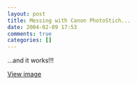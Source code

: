 ```yaml
---
layout: post
title: Messing with Canon PhotoStich...
date: 2004-02-09 17:53
comments: true
categories: []
---
```

...and it works!!!

<a href="http://peterfilias.com/archives/4images.html" onclick="window.open('http://peterfilias.com/archives/4images.html','popup','width=1984,height=498,scrollbars=no,resizable=no,toolbar=no,directories=no,location=no,menubar=no,status=no,left=0,top=0'); return false">View image</a>
